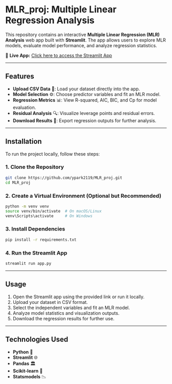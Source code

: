 # **MLR_proj: Multiple Linear Regression Analysis**

This repository contains an interactive **Multiple Linear Regression (MLR) Analysis** web app built with **Streamlit**. The app allows users to explore MLR models, evaluate model performance, and analyze regression statistics.

📌 **Live App:** [Click here to access the Streamlit App](https://benetxeulhct7wukbb8vzw.streamlit.app/)

---

## **Features**

- **Upload CSV Data** 📂: Load your dataset directly into the app.
- **Model Selection** ⚙️: Choose predictor variables and fit an MLR model.
- **Regression Metrics** 📊: View R-squared, AIC, BIC, and Cp for model evaluation.
- **Residual Analysis** 🔍: Visualize leverage points and residual errors.
- **Download Results** 💾: Export regression outputs for further analysis.

---

## **Installation**

To run the project locally, follow these steps:

### **1. Clone the Repository**

```sh
git clone https://github.com/ypark2119/MLR_proj.git
cd MLR_proj
```

### **2. Create a Virtual Environment (Optional but Recommended)**

```sh
python -m venv venv
source venv/bin/activate  # On macOS/Linux
venv\Scripts\activate     # On Windows
```

### **3. Install Dependencies**

```sh
pip install -r requirements.txt
```

### **4. Run the Streamlit App**

```sh
streamlit run app.py
```

---

## **Usage**

1. Open the Streamlit app using the provided link or run it locally.
2. Upload your dataset in CSV format.
3. Select the independent variables and fit an MLR model.
4. Analyze model statistics and visualization outputs.
5. Download the regression results for further use.

---

## **Technologies Used**

- **Python** 🐍
- **Streamlit** 🌐
- **Pandas** 🏛️
- **Scikit-learn** 🤖
- **Statsmodels** 📉
